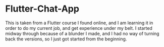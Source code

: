 # Flutter-Chat-App
This is taken from a Flutter course I found online, and I am learning it in order to do my current job, and get experience under my belt.
I started midway through because of a blunder I made, and I had no way of turning back the versions, so I just got started from the beginning.

